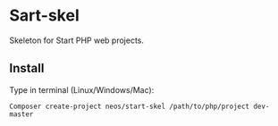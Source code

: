 Sart-skel
==========

Skeleton for Start PHP web projects.


Install
---

Type in terminal (Linux/Windows/Mac):

    Composer create-project neos/start-skel /path/to/php/project dev-master
